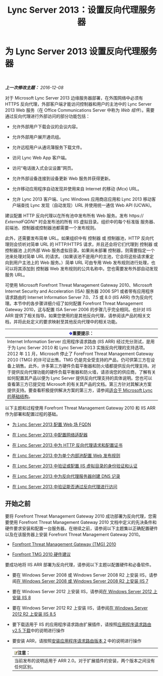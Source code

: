 ﻿---
title: Lync Server 2013：设置反向代理服务器
TOCTitle: 设置反向代理服务器
ms:assetid: 00bc138a-243f-4389-bfa5-9c62fcc95132
ms:mtpsurl: https://technet.microsoft.com/zh-cn/library/Gg398069(v=OCS.15)
ms:contentKeyID: 49311801
ms.date: 12/10/2016
mtps_version: v=OCS.15
ms.translationtype: HT
---

# 为 Lync Server 2013 设置反向代理服务器

 

_**上一次修改主题：** 2016-12-08_

对于 Microsoft Lync Server 2013 边缘服务器部署，在外围网络中必须有 HTTPS 反向代理，外部客户端才能访问控制器和用户的主池中的 Lync Server 2013 Web 服务（在 Office Communications Server 中称为 *Web 组件*）。需要通过反向代理进行外部访问的部分功能包括：

  - 允许外部用户下载会议的会议内容。

  - 允许外部用户展开通讯组。

  - 允许远程用户从通讯簿服务下载文件。

  - 访问 Lync Web App 客户端。

  - 访问“电话拨入式会议设置”网页。

  - 允许外部设备连接到设备更新 Web 服务并获得更新。

  - 允许移动应用程序自动发现并使用来自 Internet 的移动 (Mcx) URL。

  - 允许 Lync 2013 客户端、Lync Windows 应用商店应用和 Lync 2013 移动客户端查找 Lync 发现（自动发现）URL 并使用统一通信 Web API (UCWA)。

建议配置 HTTP 反向代理以在所有池中发布所有 Web 服务。发布 https:// *ExternalFQDN*/\* 时会发布池的所有 IIS 虚拟目录。组织中的每个标准版 服务器、前端池、控制器或控制器池都需要一个发布规则。

此外，还需要发布简单 URL。如果组织中有 控制器 或 控制器池，HTTP 反向代理则会侦听对简单 URL 的 HTTP/HTTPS 请求，并且还会将它们代理到 控制器 或 控制器池 上的外部 Web 服务虚拟目录。如果尚未部署 控制器，则需要指定一个池来处理对简单 URL 的请求。（如果该池不是用户的主池，它会将这些请求重定向到用户主池上的 Web 服务。）简单 URL 可由专用 Web 发布规则进行处理，也可以将其添加到 控制器 Web 发布规则的公共名称中。您也需要发布外部自动发现服务 URL。

可使用 Microsoft Forefront Threat Management Gateway 2010、Microsoft Internet Security and Acceleration (ISA) 服务器 2006 SP1 或者带有应用程序请求路由的 Internet Information Server 7.0、7.5 或 8.0 (IIS ARR) 作为反向代理。本节中的各步骤详细介绍了如何配置 Forefront Threat Management Gateway 2010，这与配置 ISA Server 2006 的步骤几乎完全相同。也针对 IIS ARR 提供了相关指导。如果您使用的是其他反向代理，请参阅该产品的相关文档，并将此处定义的要求映射至其他反向代理中的相关功能。

<table>
<thead>
<tr class="header">
<th><img src="images/Gg398794.important(OCS.15).gif" title="important" alt="important" />重要提示：</th>
</tr>
</thead>
<tbody>
<tr class="odd">
<td>Internet Information Server 应用程序请求路由 (IIS ARR) 经过充分测试，是用于为 Lync Server 2010 和 Lync Server 2013 实施反向代理的支持选项。2012 年 11 月，Microsoft 停止了 ForeFront Threat Management Gateway 2010 (TMG) 的许可证出售。TMG 仍是完全受支持的产品，仍可供第三方在设备上销售。此外，许多第三方硬件负载平衡器和防火墙都提供反向代理支持。对于提供反向代理功能的硬件负载平衡器和防火墙，请咨询您的供应商，了解有关如何配置其产品以便为 Lync Server 提供反向代理支持的具体说明。您也可以查看第三方已提交给 Microsoft 的有关其产品的文档。第三方针对其解决方案提供支持。要查看积极提供解决方案的第三方，请参阅<a href="http://go.microsoft.com/fwlink/?linkid=268730">适合于 Microsoft Lync 的基础结构</a>。</td>
</tr>
</tbody>
</table>


以下主题和过程使用 Forefront Threat Management Gateway 2010 和 IIS ARR 作为部署和配置过程的基础。

  - [为 Lync Server 2013 配置 Web 场 FQDN](lync-server-2013-configure-web-farm-fqdns.md)

  - [在 Lync Server 2013 中配置网络适配器](lync-server-2013-configure-network-adapters.md)

  - [在 Lync Server 2013 中为 HTTP 反向代理请求和配置证书](lync-server-2013-request-and-configure-a-certificate-for-your-reverse-http-proxy.md)

  - [在 Lync Server 2013 中为单个内部池配置 Web 发布规则](lync-server-2013-configure-web-publishing-rules-for-a-single-internal-pool.md)

  - [在 Lync Server 2013 中验证或配置 IIS 虚拟目录的身份验证和认证](lync-server-2013-verify-or-configure-authentication-and-certification-on-iis-virtual-directories.md)

  - [在 Lync Server 2013 中为反向代理服务器创建 DNS 记录](lync-server-2013-create-dns-records-for-reverse-proxy-servers.md)

  - [在 Lync Server 2013 中验证能否通过反向代理进行访问](lync-server-2013-verify-access-through-your-reverse-proxy.md)

## 开始之前

要将 Forefront Threat Management Gateway 2010 成功部署为反向代理，您需要使用 Forefront Threat Management Gateway 2010 文档中定义的先决条件和硬件要求安装和配置一台服务器。在继续之前，请参阅以下主题集以正确配置硬件以及在该服务器上安装 Forefront Threat Management Gateway 2010。

  -   
    [Forefront Threat Management Gateway (TMG) 2010](http://go.microsoft.com/fwlink/?linkid=291292)

  -   
    [Forefront TMG 2010 硬件建议](http://go.microsoft.com/fwlink/?linkid=291293)

要成功地将 IIS ARR 部署为反向代理，请参阅以下主题以配置硬件和必备软件。

  -   
    要在 Windows Server 2008 或 Windows Server 2008 R2 上安装 IIS，请参阅[在 Windows Server 2008 或 Windows Server 2008 R2 上安装 IIS 7](http://go.microsoft.com/fwlink/?linkid=291296)

  -   
    要在 Windows Server 2012 上安装 IIS，请参阅[在 Windows Server 2012 上安装 IIS 8](http://go.microsoft.com/fwlink/?linkid=291297)

  -   
    要在 Windows Server 2012 R2 上安装 IIS，请参阅[在 Windows Server 2012 R2 上安装 IIS 8.5](http://go.microsoft.com/fwlink/?linkid=330687)

  -   
    要下载适用于 IIS 的应用程序请求路由扩展插件，请按照[应用程序请求路由 v2.5 下载](http://go.microsoft.com/fwlink/?linkid=291298)中的说明进行操作

  -   
    要安装 ARR，请按照[安装应用程序请求路由版本 2](http://go.microsoft.com/fwlink/?linkid=291299) 中的说明进行操作
    
    <table>
    <thead>
    <tr class="header">
    <th><img src="images/Dn783119.note(OCS.15).gif" title="note" alt="note" />注意：</th>
    </tr>
    </thead>
    <tbody>
    <tr class="odd">
    <td>当前发布的说明适用于 ARR 2.0。对于扩展插件的安装，两个版本之间没有任何区别。</td>
    </tr>
    </tbody>
    </table>

